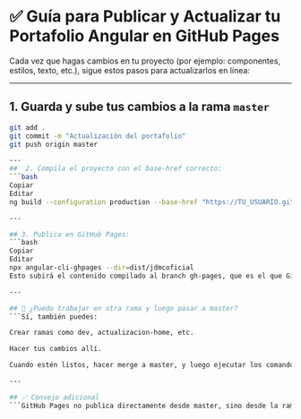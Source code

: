# ✅ Guía para Publicar y Actualizar tu Portafolio Angular en GitHub Pages

Cada vez que hagas cambios en tu proyecto (por ejemplo: componentes, estilos, texto, etc.), sigue estos pasos para actualizarlos en línea:

---

## 1. Guarda y sube tus cambios a la rama `master`

```bash
git add .
git commit -m "Actualización del portafolio"
git push origin master

---
##  2. Compila el proyecto con el base-href correcto:
```bash
Copiar
Editar
ng build --configuration production --base-href "https://TU_USUARIO.github.io/jdmcoficial/"

---

## 3. Publica en GitHub Pages:
```bash
Copiar
Editar
npx angular-cli-ghpages --dir=dist/jdmcoficial
Esto subirá el contenido compilado al branch gh-pages, que es el que GitHub usa para mostrar tu página.

---

## 📌 ¿Puedo trabajar en otra rama y luego pasar a master?
```Sí, también puedes:

Crear ramas como dev, actualizacion-home, etc.

Hacer tus cambios allí.

Cuando estén listos, hacer merge a master, y luego ejecutar los comandos de build y publicación desde master.

---

## ✅ Consejo adicional
```GitHub Pages no publica directamente desde master, sino desde la rama gh-pages, la cual se genera automáticamente por el comando angular-cli-ghpages. Así que puedes seguir trabajando en master tranquilamente y publicar cuando esté listo.